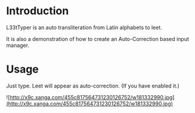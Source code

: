 # Introduction #

L33tTyper is an auto transliteration from Latin alphabets to leet.

It is also a demonstration of how to create an Auto-Correction based input manager.

# Usage #

Just type. Leet will appear as auto-correction. (If you have enabled it.)

![http://x9c.xanga.com/455c817564731230126752/w181332990.jpg](http://x9c.xanga.com/455c817564731230126752/w181332990.jpg)